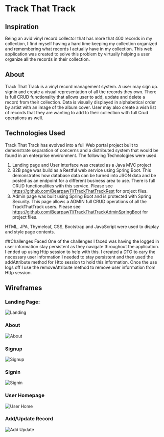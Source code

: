 # Track That Track

## Inspiration
Being an avid vinyl record collector that has more that 400 records in my collection, I find myself having a hard time keeping my collection organized and remembering what records I actually have in my collection. This web application was created to solve this problem by virtually helping a user organize all the records in their collection.

## About
Track That Track is a vinyl record management system. A user may sign up. signin and create a visual representation of all the records they own. 
There is full CRUD functionality that allows user to add, update and delete a record from their collection. Data is visually displayed in alphabetical 
order by artist with an image of the album cover. User may also create a wish list of records that they are wanting to add to their collection with full Crud operations as well.

## Technologies Used
Track That Track has evolved into a full Web portal project built to demonstrate separation of concerns and a distributed system that would be found in an enterprise environment.
The following Technologies were used.
   1. Landing page and User interface was created as a Java MVC project
   2. B2B page was build as a Restful web service using Spring Boot. This demonstrates how database data can be turned into JSON data and be posted as an endpoint for a different business area to use. There is full CRUD functionalities with this service. Please see https://github.com/Bearpaw11/TrackThatTrackRest for project files. 
   3. Admin page was built using Spring Boot and is protected with Spring Security. This page allows a ADMIN full CRUD operations of all the TrackThatTrack users. Please see https://github.com/Bearpaw11/TrackThatTrackAdminSpringBoot for project files. 
   
HTML, JPA, Thymeleaf, CSS, Bootstrap and JavaScript were used to display and style page contents. 

##Challenges Faced
One of the challenges I faced was having the logged in user information stay persistent as they navigate throughout the application. I ended up using Http session to help with this. I created a DTO to cary the necessary user information I needed to stay persistent and then used the addAttribute method for Htto session to hold this information. Once the use logs off I use the removeAttribute method to remove user information from Http session. 

## Wireframes
### Landing Page:
![Landing](https://user-images.githubusercontent.com/54750179/184665209-eb2612e8-426d-486a-9446-ed9e57671be8.png)

### About
![About](https://user-images.githubusercontent.com/54750179/184665532-1b1e20e4-f56f-4b94-bd64-310a65f229bd.png)


### Signup
![Signup](https://user-images.githubusercontent.com/54750179/184665645-b07f42fb-023b-4660-bcbc-0f6f430fb65d.png)

### Signin
![Signin](https://user-images.githubusercontent.com/54750179/184666227-766a3a44-da7d-4c90-b35b-d83ecf7e73c3.png)

### User Homepage
![User Home](https://user-images.githubusercontent.com/54750179/184666444-1d62b436-5dc9-47c1-847d-5b3b69918b16.png)


### Add/Update Record
![Add Update](https://user-images.githubusercontent.com/54750179/184666876-8f3c69e2-44bc-48b2-a124-b51248da83db.png)

